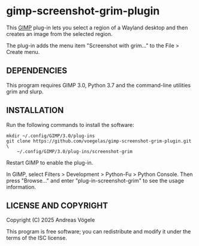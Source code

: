 # gimp-screenshot-grim-plugin

This [GIMP](https://www.gimp.org/) plug-in lets you select a region of a
Wayland desktop and then creates an image from the selected region.

The plug-in adds the menu item "Screenshot with grim..." to the File > Create
menu.

## DEPENDENCIES

This program requires GIMP 3.0, Python 3.7 and the command-line utilities grim
and slurp.

## INSTALLATION

Run the following commands to install the software:

    mkdir ~/.config/GIMP/3.0/plug-ins
    git clone https://github.com/voegelas/gimp-screenshot-grim-plugin.git \
        ~/.config/GIMP/3.0/plug-ins/screenshot-grim

Restart GIMP to enable the plug-in.

In GIMP, select Filters > Development > Python-Fu > Python Console.  Then press
"Browse..." and enter "plug-in-screenshot-grim" to see the usage information.

## LICENSE AND COPYRIGHT

Copyright (C) 2025 Andreas Vögele

This program is free software; you can redistribute and modify it under the
terms of the ISC license.
